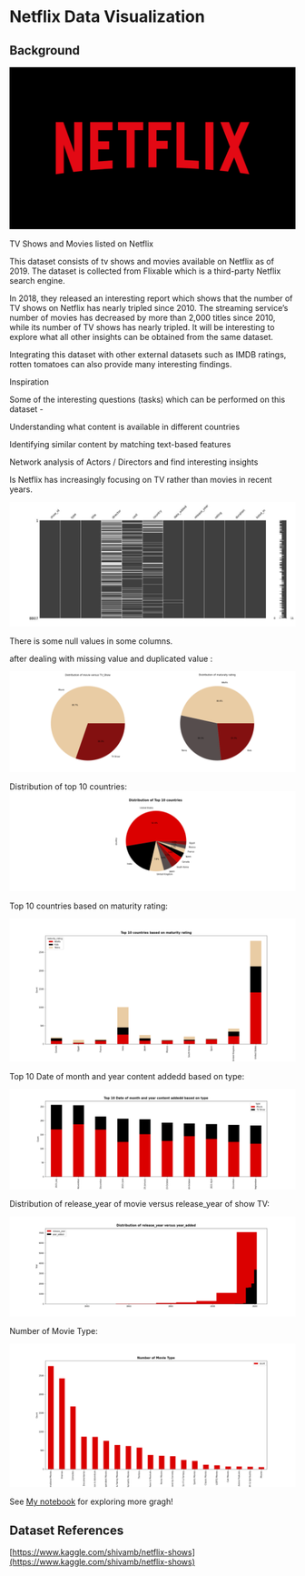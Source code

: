 

# Netflix Data Visualization
## Background

![Netflix](images/Netflix.png)

TV Shows and Movies listed on Netflix

This dataset consists of tv shows and movies available on Netflix as of 2019. The dataset is collected from Flixable which is a third-party Netflix search engine.

In 2018, they released an interesting report which shows that the number of TV shows on Netflix has nearly tripled since 2010. The streaming service’s number of movies has decreased by more than 2,000 titles since 2010, while its number of TV shows has nearly tripled. It will be interesting to explore what all other insights can be obtained from the same dataset.

Integrating this dataset with other external datasets such as IMDB ratings, rotten tomatoes can also provide many interesting findings.

Inspiration

Some of the interesting questions (tasks) which can be performed on this dataset -

Understanding what content is available in different countries

Identifying similar content by matching text-based features

Network analysis of Actors / Directors and find interesting insights

Is Netflix has increasingly focusing on TV rather than movies in recent years.

![null](images/null.png)

There is some null values in some columns.

after dealing with missing value and duplicated value :

![type&rate](images/type&rate.png)

Distribution of top 10 countries:
![top_countries](images/top_countries.png)

Top 10 countries based on maturity rating:

![country_rate](images/country_rate.png)

Top 10 Date of month and year content addedd based on type:

![year_month](images/year_month.png)

Distribution of release_year of movie versus release_year of show TV:

![yeas](images/years.png)

Number of Movie Type:

![movie_type](images/movie_type.png)

See [My notebook](Netflix.ipynb) for exploring more gragh! 

## Dataset References

[https://www.kaggle.com/shivamb/netflix-shows](https://www.kaggle.com/shivamb/netflix-shows)

